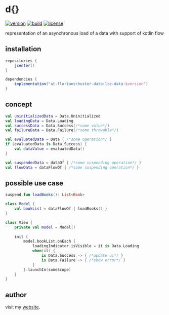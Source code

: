 # d{}

[![version](https://img.shields.io/github/v/tag/floschu/lce-data?color=blue&label=version)](https://bintray.com/floschu/lce-data) [![build](https://github.com/floschu/lce-data/workflows/build/badge.svg)](https://github.com/floschu/lce-data/actions) [![license](https://img.shields.io/badge/license-Apache%202.0-blue.svg)](LICENSE)

representation of an asynchronous load of a data with support of kotlin flow

## installation

``` groovy
repositories {
    jcenter()
}

dependencies {
    implementation("at.florianschuster.data:lce-data:$version")
}
```

## concept

``` kotlin
val uninitializedData = Data.Uninitialized
val loadingData = Data.Loading
val successData = Data.Success(/*some value*/)
val failureData = Data.Failure(/*some throwable*/)

val evaluatedData = Data { /*some operation*/ }
if (evaluatedData is Data.Success) {
    val dataValue = evaluatedData()
}

val suspendedData = dataOf { /*some suspending operation*/ }
val flowData = dataFlowOf { /*some suspending operation*/ }
```

## possible use case

``` kotlin
suspend fun loadBooks(): List<Book>

class Model {
    val bookList = dataFlowOf { loadBooks() }
}

class View {
    private val model = Model()
    
    init {
        model.bookList.onEach {
            loadingIndicator.isVisible = it is Data.Loading
            when(it) {
                is Data.Success -> { /*update ui*/ }
                is Data.Failure -> { /*show error*/ }
            }
        }.launchIn(someScope)
    }
}
```

## author

visit my [website](https://florianschuster.at/).